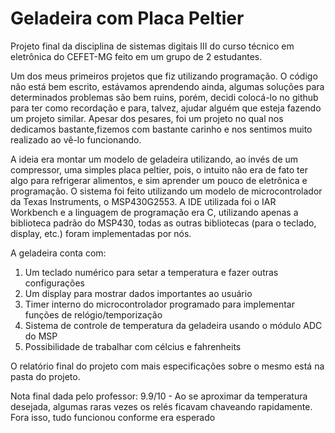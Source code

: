 # Geladeira com Placa Peltier

Projeto final da disciplina de sistemas digitais III do curso técnico em eletrônica do CEFET-MG feito em um grupo de 2 estudantes.

Um dos meus primeiros projetos que fiz utilizando programação. O código não está bem escrito, estávamos aprendendo ainda, algumas soluções para determinados 
problemas são bem ruins, porém, decidi colocá-lo no github para ter como recordação e para, talvez, ajudar alguém que esteja fazendo um projeto similar. 
Apesar dos pesares, foi um projeto no qual nos dedicamos bastante,fizemos com bastante carinho e nos sentimos muito realizado ao vê-lo funcionando. 

A ideia era montar um modelo de geladeira utilizando, ao invés de um compressor, uma simples placa peltier, pois, o intuito não era de fato ter algo para refrigerar 
alimentos, e sim aprender um pouco de eletrônica e programação. O sistema foi feito utilizando um modelo de microcontrolador da Texas Instruments, o
MSP430G2553. A IDE utilizada foi o IAR Workbench e a linguagem de programação era C, utilizando apenas a biblioteca padrão do MSP430, todas as outras bibliotecas (para o teclado, display, etc.) foram implementadas por nós.

A geladeira conta com:
  1. Um teclado numérico para setar a temperatura e fazer outras configurações
  2. Um display para mostrar dados importantes ao usuário
  3. Timer interno do microcontrolador programado para implementar funções de relógio/temporização
  4. Sistema de controle de temperatura da geladeira usando o módulo ADC do MSP
  5. Possibilidade de trabalhar com célcius e fahrenheits
 
O relatório final do projeto com mais especificações sobre o mesmo está na pasta do projeto.

Nota final dada pelo professor: 9.9/10 - Ao se aproximar da temperatura desejada, algumas raras vezes os relés ficavam chaveando rapidamente. Fora isso, tudo
funcionou conforme era esperado
